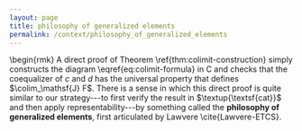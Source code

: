 ```yaml
---
layout: page
title: philosophy of generalized elements
permalink: /context/philosophy_of_generalized_elements
---
```

\begin{rmk}
A direct proof of Theorem \ref{thm:colimit-construction} simply constructs the diagram \eqref{eq:colimit-formula} in $\mathsf{C}$ and checks that the coequalizer of $c$ and $d$ has the universal property that defines $\colim_\mathsf{J} F$. There is a sense in which this direct proof is quite similar to our strategy---to first verify the result in $\textup{\textsf{cat}}$ and then apply representability---by something  called the **philosophy of generalized elements**, first articulated by Lawvere \cite{Lawvere-ETCS}.
